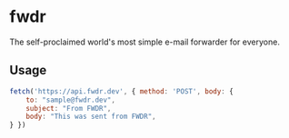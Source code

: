 # fwdr
The self-proclaimed world's most simple e-mail forwarder for everyone.

## Usage
```js
fetch('https://api.fwdr.dev', { method: 'POST', body: {
    to: "sample@fwdr.dev",
    subject: "From FWDR", 
    body: "This was sent from FWDR",
} })
```
